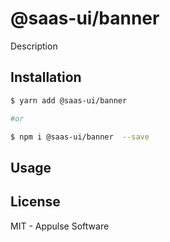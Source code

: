 # @saas-ui/banner

Description

## Installation

```sh
$ yarn add @saas-ui/banner

#or

$ npm i @saas-ui/banner  --save
```

## Usage

## License

MIT - Appulse Software
